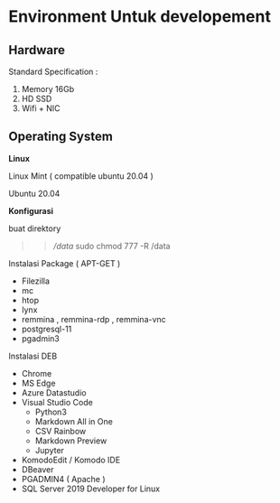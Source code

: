 #  Environment Untuk developement


## Hardware 

Standard Specification :

1. Memory 16Gb
2. HD SSD 
3. Wifi + NIC
   
## Operating System 

**Linux**

Linux Mint ( compatible ubuntu 20.04 )
 
Ubuntu 20.04

**Konfigurasi** 

buat direktory 
>> _/data_
>> sudo chmod 777 -R /data

Instalasi Package ( APT-GET )

* Filezilla
* mc
* htop
* lynx
* remmina , remmina-rdp , remmina-vnc
* postgresql-11
* pgadmin3

Instalasi DEB

* Chrome
* MS Edge
* Azure Datastudio
* Visual Studio Code
  * Python3
  * Markdown All in One
  * CSV Rainbow
  * Markdown Preview
  * Jupyter
* KomodoEdit / Komodo IDE
* DBeaver
* PGADMIN4 ( Apache )
* SQL Server 2019 Developer for Linux 



